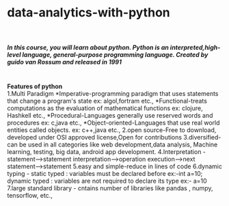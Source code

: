 # data-analytics-with-python
<br>
<h5>In this course, you will learn about python. Python is an interpreted,high-level language, general-purpose programming language. Created by guido van Rossum and released in 1991</h5><br>
<strong>Features of python</strong>
<br>
1.Multi Paradigm
  *Imperative-programming paradigm that uses statements that change a program's state
    ex: algol,fortram etc.,
  *Functional-treats computations as the evaluation of mathematical functions
    ex: clojure, Hashkell etc.,
  *Procedural-Languages generally use reserved words and procedures
    ex: c,java etc.,
  *Object-oriented-Languages that use real world entities called objects.
    ex: c++,java etc.,
2.open source-Free to download, developed under OSI approved license,Open for contributions
3.diversified-can be used in all categories like web development,data analysis, Machine learning, testing, big data, android app development.
4.Interpretation - statement-->statement interpretation-->operation execution-->next statement-->statement
5.easy and simple-reduce in lines of code
6.dynamic typing - static typed : variables must be declared before ex:-int a=10;
                   dynamic typed : variables are not required to declare its type ex:- a=10
7.large standard library - cntains number of libraries like pandas , numpy, tensorflow, etc.,
